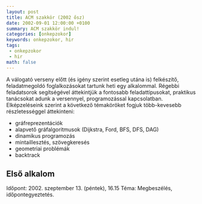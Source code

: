 ```yaml
---
layout: post
title: ACM szakkör (2002 ősz)
date: 2002-09-01 12:00:00 +0100
summary: ACM szakkör indul!
categories: [onkepzokor]
keywords: onkepzokor, hir
tags:
 - onkepzokor
 - hir
math: false
---
```


A válogató verseny előtt (és igény szerint esetleg utána is) felkészítő, feladatmegoldó foglalkozásokat tartunk heti egy alkalommal. Régebbi feladatsorok segítségével áttekintjük a fontosabb feladattípusokat, praktikus tanácsokat adunk a versennyel, programozással kapcsolatban. Elképzeléseink szerint a következő témaköröket fogjuk több-kevesebb részletességgel áttekinteni:

- gráfreprezentációk
- alapvető gráfalgoritmusok (Dijkstra, Ford, BFS, DFS, DAG)
- dinamikus programozás
- mintaillesztés, szövegkeresés
- geometriai problémák
- backtrack

## Első alkalom

Időpont: 2002. szeptember 13. (péntek), 16.15
Téma: Megbeszélés, időpontegyeztetés.
